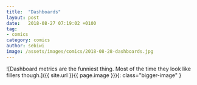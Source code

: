 ```yaml
---
title:  "Dashboards"
layout: post
date:   2018-08-27 07:19:02 +0100
tag:
- comics
category: comics
author: sebiwi
image: /assets/images/comics/2018-08-28-dashboards.jpg
---
```


![Dashboard metrics are the funniest thing. Most of the time they look like fillers though.]({{ site.url }}{{ page.image }}){: class="bigger-image" }
